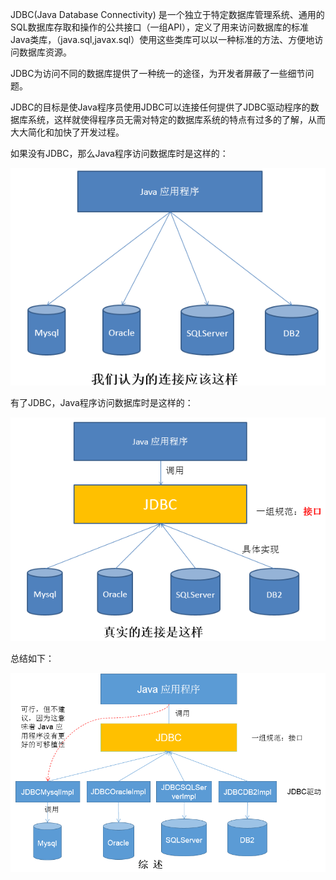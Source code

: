 JDBC(Java Database Connectivity)
是一个独立于特定数据库管理系统、通用的SQL数据库存取和操作的公共接口（一组API），定义了用来访问数据库的标准Java类库，（java.sql,javax.sql）使用这些类库可以以一种标准的方法、方便地访问数据库资源。

JDBC为访问不同的数据库提供了一种统一的途径，为开发者屏蔽了一些细节问题。

JDBC的目标是使Java程序员使用JDBC可以连接任何提供了JDBC驱动程序的数据库系统，这样就使得程序员无需对特定的数据库系统的特点有过多的了解，从而大大简化和加快了开发过程。

如果没有JDBC，那么Java程序访问数据库时是这样的：

![我们认为的连接](../../public/note/JDBC/JDBC%E4%BB%8B%E7%BB%8D/img-1.png)

有了JDBC，Java程序访问数据库时是这样的：

![真实的连接](../../public/note/JDBC/JDBC%E4%BB%8B%E7%BB%8D/img-2.png)

总结如下：

![综述](../../public/note/JDBC/JDBC%E4%BB%8B%E7%BB%8D/img-3.png)